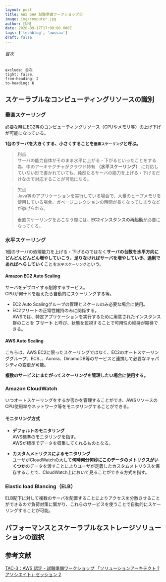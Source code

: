```yaml
---
layout: post
title: AWS SAA 試験準備ワークショップ②
image: img/computer.jpg
author: [UH]
date: 2020-09-17T17:00:00.000Z
tags: ['techblog', 'awssaa']
draft: false
---
```


###### 目次

```toc
exclude: 目次
tight: false,
from-heading: 2
to-heading: 6
```

## スケーラブルなコンピューティングリソースの識別

### 垂直スケーリング  
必要な時にEC2等のコンピューティングリソース（CPUやメモリ等）の上げ下げが可能になっている。  

**1台のサーバを大きくする、小さくすることを`垂直スケーリング`と呼ぶ。**

> 利点  
サーバの能力自体がそのまま水平に上がる・下がるといったことをする為、中のアーキテクチャがクラウド特有 **（水平スケーリング）** に対応していない形で書かれていても、純然たるサーバの能力を上げる・下げるだけなので対応することが可能になる。

> 欠点  
Java等のアプリケーションを実行している場合で、大量のヒープメモリを使用している場合、ガベージコレクションの時間が長くなってしまうなどが挙げられる。  
<br>垂直スケーリングをおこなう際には、**EC2インスタンスの再起動**が必要になってくる。

### 水平スケーリング  
1個のサーバの処理能力を上げる・下げるのではなく**サーバの台数を水平方向にどんどんどんどん増やしていこう、足りなければサーバを増やしていき、過剰であればへらしていく**ことを`水平スケーリング`という。

#### Amazon EC2 Auto Scaling
サーバをデブロイする削除するサービス。  
CPUが何十%を超えたら自動的にスケーリングする等。

- EC2 Auto Scalingグループの管理とスケールのみ必要な場合に使用。
- EC2フリートの正常性維持のみに関係する。  
AWSでは、特定アプリケーションを実行するために用意されたインスタンス群のことを **フリート** と呼び、状態を監視することで可用性の維持が期待できる。

#### AWS Auto Scaling
こちらは、AWS EC2に限ったスケーリングではなく、EC2のオートスケーリンググループ、ECS、、Aurora、DinamoDB等のサービスと連携して必要なキャパシティの変更が可能。

**複数のサービスにまたがってスケーリングを管理したい場合に使用する。**

### Amazon CloudWatch
いつオートスケーリングをするか否かを管理することができ、AWSリソースのCPU使用率やネットワーク等をモニタリングすることができる。

#### モニタリング方式
- **デフォルトのモニタリング**  
AWS標準のモニタリングを指す。  
AWSが標準でデータを収集してくれるものとなる。

- **カスタムメトリクスによるモニタリング**  
ユーザがCloudWatchの大して**何時何分何秒にこのデータのメトリクスがいくつか**のデータを渡すことによりユーザが定義したカスタムメトリクスを保存することで、CloudWatch上において見ることができる方式を指す。

### Elastic load Blancing（ELB）
ELB配下に対して複数のサーバを配置することによりアクセスを分散させることができるので負荷対策に繋がり、これらのサービスを使うことで自動的にスケーリングすることが可能。


## パフォーマンスとスケーラブルなストレージソリューションの選択

## 参考文献
[TAC-3：AWS 認定 - 試験準備ワークショップ 「ソリューションアーキテクト ? アソシエイト」セッション 2](https://resources.awscloud.com/aws-summit-online-japan-2020-on-demand-tc-24866/tac-03-aws-summit-online-2020-tcsaa)
